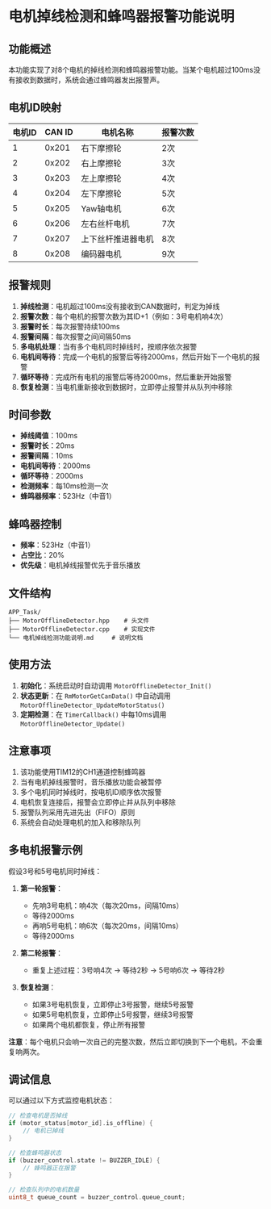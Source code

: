 # 电机掉线检测和蜂鸣器报警功能说明

## 功能概述

本功能实现了对8个电机的掉线检测和蜂鸣器报警功能。当某个电机超过100ms没有接收到数据时，系统会通过蜂鸣器发出报警声。

## 电机ID映射

| 电机ID | CAN ID | 电机名称 | 报警次数 |
|--------|--------|----------|----------|
| 1 | 0x201 | 右下摩擦轮 | 2次 |
| 2 | 0x202 | 右上摩擦轮 | 3次 |
| 3 | 0x203 | 左上摩擦轮 | 4次 |
| 4 | 0x204 | 左下摩擦轮 | 5次 |
| 5 | 0x205 | Yaw轴电机 | 6次 |
| 6 | 0x206 | 左右丝杆电机 | 7次 |
| 7 | 0x207 | 上下丝杆推进器电机 | 8次 |
| 8 | 0x208 | 编码器电机 | 9次 |

## 报警规则

1. **掉线检测**：电机超过100ms没有接收到CAN数据时，判定为掉线
2. **报警次数**：每个电机的报警次数为其ID+1（例如：3号电机响4次）
3. **报警时长**：每次报警持续100ms
4. **报警间隔**：每次报警之间间隔50ms
5. **多电机处理**：当有多个电机同时掉线时，按顺序依次报警
6. **电机间等待**：完成一个电机的报警后等待2000ms，然后开始下一个电机的报警
7. **循环等待**：完成所有电机的报警后等待2000ms，然后重新开始报警
8. **恢复检测**：当电机重新接收到数据时，立即停止报警并从队列中移除

## 时间参数

- **掉线阈值**：100ms
- **报警时长**：20ms
- **报警间隔**：10ms
- **电机间等待**：2000ms
- **循环等待**：2000ms
- **检测频率**：每10ms检测一次
- **蜂鸣器频率**：523Hz（中音1）

## 蜂鸣器控制

- **频率**：523Hz（中音1）
- **占空比**：20%
- **优先级**：电机掉线报警优先于音乐播放

## 文件结构

```
APP_Task/
├── MotorOfflineDetector.hpp    # 头文件
├── MotorOfflineDetector.cpp    # 实现文件
└── 电机掉线检测功能说明.md     # 说明文档
```

## 使用方法

1. **初始化**：系统启动时自动调用 `MotorOfflineDetector_Init()`
2. **状态更新**：在 `RmMotorGetCanData()` 中自动调用 `MotorOfflineDetector_UpdateMotorStatus()`
3. **定期检测**：在 `TimerCallback()` 中每10ms调用 `MotorOfflineDetector_Update()`

## 注意事项

1. 该功能使用TIM12的CH1通道控制蜂鸣器
2. 当有电机掉线报警时，音乐播放功能会被暂停
3. 多个电机同时掉线时，按电机ID顺序依次报警
4. 电机恢复连接后，报警会立即停止并从队列中移除
5. 报警队列采用先进先出（FIFO）原则
6. 系统会自动处理电机的加入和移除队列

## 多电机报警示例

假设3号和5号电机同时掉线：

1. **第一轮报警**：
   - 先响3号电机：响4次（每次20ms，间隔10ms）
   - 等待2000ms
   - 再响5号电机：响6次（每次20ms，间隔10ms）
   - 等待2000ms

2. **第二轮报警**：
   - 重复上述过程：3号响4次 → 等待2秒 → 5号响6次 → 等待2秒

3. **恢复检测**：
   - 如果3号电机恢复，立即停止3号报警，继续5号报警
   - 如果5号电机恢复，立即停止5号报警，继续3号报警
   - 如果两个电机都恢复，停止所有报警

**注意**：每个电机只会响一次自己的完整次数，然后立即切换到下一个电机，不会重复响两次。

## 调试信息

可以通过以下方式监控电机状态：

```cpp
// 检查电机是否掉线
if (motor_status[motor_id].is_offline) {
    // 电机已掉线
}

// 检查蜂鸣器状态
if (buzzer_control.state != BUZZER_IDLE) {
    // 蜂鸣器正在报警
}

// 检查队列中的电机数量
uint8_t queue_count = buzzer_control.queue_count;
``` 